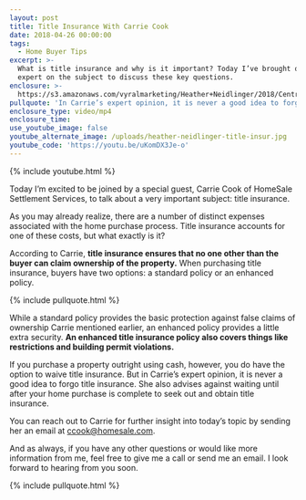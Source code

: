 ```yaml
---
layout: post
title: Title Insurance With Carrie Cook
date: 2018-04-26 00:00:00
tags:
  - Home Buyer Tips
excerpt: >-
  What is title insurance and why is it important? Today I’ve brought on an
  expert on the subject to discuss these key questions.
enclosure: >-
  https://s3.amazonaws.com/vyralmarketing/Heather+Neidlinger/2018/Central+Pennsylvania+Real+Estate+Agent-+Title+Insurance+with+Carrie+Cook.mp4
pullquote: 'In Carrie’s expert opinion, it is never a good idea to forgo title insurance.'
enclosure_type: video/mp4
enclosure_time:
use_youtube_image: false
youtube_alternate_image: /uploads/heather-neidlinger-title-insur.jpg
youtube_code: 'https://youtu.be/uKomDX3Je-o'
---
```


{% include youtube.html %}

Today I’m excited to be joined by a special guest, Carrie Cook of HomeSale Settlement Services, to talk about a very important subject: title insurance.

As you may already realize, there are a number of distinct expenses associated with the home purchase process. Title insurance accounts for one of these costs, but what exactly is it?

According to Carrie, **title insurance ensures that no one other than the buyer can claim ownership of the property.** When purchasing title insurance, buyers have two options: a standard policy or an enhanced policy.

{% include pullquote.html %}

While a standard policy provides the basic protection against false claims of ownership Carrie mentioned earlier, an enhanced policy provides a little extra security. **An enhanced title insurance policy also covers things like restrictions and building permit violations.&nbsp;**

If you purchase a property outright using cash, however, you do have the option to waive title insurance. But in Carrie’s expert opinion, it is never a good idea to forgo title insurance. She also advises against waiting until after your home purchase is complete to seek out and obtain title insurance.&nbsp;

You can reach out to Carrie for further insight into today’s topic by sending her an email at [ccook@homesale.com](javascript:void(location.href='mailto:'+String.fromCharCode(99,99,111,111,107,64,104,111,109,101,115,97,108,101,46,99,111,109))).&nbsp;

And as always, if you have any other questions or would like more information from me, feel free to give me a call or send me an email. I look forward to hearing from you soon.

{% include pullquote.html %}